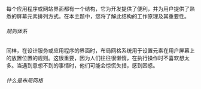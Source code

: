 每个应用程序或网站界面都有一个结构，它为开发提供了便利，并为用户提供了熟悉的屏幕元素排列方式。在本主题中，您将了解此结构的工作原理及其重要性。

###### 规则体系
同样，在设计服务或应用程序的界面时，布局网格系统用于设置元素在用户屏幕上的放置位置的规则。这很重要，因为人们往往很懒惰，在执行操作时不喜欢想太多。当遇到意想不到的事情时，他们可能会惊慌失措，感到困惑。

###### 什么是布局网格

